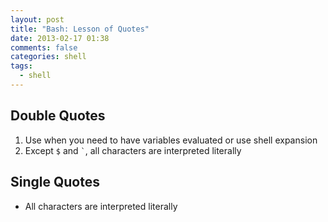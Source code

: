 ```yaml
---
layout: post
title: "Bash: Lesson of Quotes"
date: 2013-02-17 01:38
comments: false
categories: shell
tags:
  - shell
---
```


## Double Quotes

1. Use when you need to have variables evaluated or use shell expansion
2. Except `$` and `` ` ``, all characters are interpreted literally

## Single Quotes
* All characters are interpreted literally
